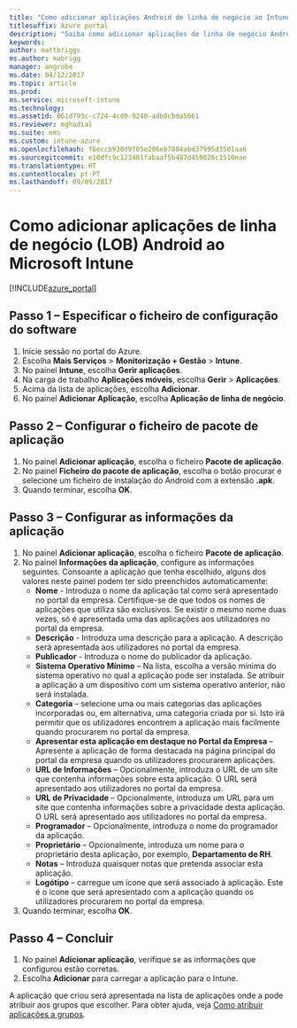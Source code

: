 ```yaml
---
title: "Como adicionar aplicações Android de linha de negócio ao Intune"
titlesuffix: Azure portal
description: "Saiba como adicionar aplicações de linha de negócio Android ao Intune.\""
keywords: 
author: mattbriggs
ms.author: mabrigg
manager: angrobe
ms.date: 04/12/2017
ms.topic: article
ms.prod: 
ms.service: microsoft-intune
ms.technology: 
ms.assetid: 061d793c-c724-4cd9-9240-adb0cbda5661
ms.reviewer: mghadial
ms.suite: ems
ms.custom: intune-azure
ms.openlocfilehash: f6eccb930d9f05e206eb7804abd37995d3501aa6
ms.sourcegitcommit: e10dfc9c123401fabaaf5b487d459826c1510eae
ms.translationtype: HT
ms.contentlocale: pt-PT
ms.lasthandoff: 09/09/2017
---
```

# <a name="how-to-add-android-line-of-business-lob-apps-to-microsoft-intune"></a>Como adicionar aplicações de linha de negócio (LOB) Android ao Microsoft Intune

[!INCLUDE[azure_portal](./includes/azure_portal.md)]


## <a name="step-1---specify-the-software-setup-file"></a>Passo 1 – Especificar o ficheiro de configuração do software

1. Inicie sessão no portal do Azure.
2. Escolha **Mais Serviços** > **Monitorização + Gestão** > **Intune**.
3. No painel **Intune**, escolha **Gerir aplicações**.
4. Na carga de trabalho **Aplicações móveis**, escolha **Gerir** > **Aplicações**.
5. Acima da lista de aplicações, escolha **Adicionar**.
6. No painel **Adicionar Aplicação**, escolha **Aplicação de linha de negócio**.

## <a name="step-2---configure-the-app-package-file"></a>Passo 2 – Configurar o ficheiro de pacote de aplicação

1. No painel **Adicionar aplicação**, escolha o ficheiro **Pacote de aplicação**.
2. No painel **Ficheiro do pacote de aplicação**, escolha o botão procurar e selecione um ficheiro de instalação do Android com a extensão **.apk**.
3. Quando terminar, escolha **OK**.


## <a name="step-3---configure-app-information"></a>Passo 3 – Configurar as informações da aplicação

1. No painel **Adicionar aplicação**, escolha o ficheiro **Pacote de aplicação**.
2. No painel **Informações da aplicação**, configure as informações seguintes. Consoante a aplicação que tenha escolhido, alguns dos valores neste painel podem ter sido preenchidos automaticamente:
    - **Nome** - Introduza o nome da aplicação tal como será apresentado no portal da empresa. Certifique-se de que todos os nomes de aplicações que utiliza são exclusivos. Se existir o mesmo nome duas vezes, só é apresentada uma das aplicações aos utilizadores no portal da empresa.
    - **Descrição** - Introduza uma descrição para a aplicação. A descrição será apresentada aos utilizadores no portal da empresa.
    - **Publicador** - Introduza o nome do publicador da aplicação.
    - **Sistema Operativo Mínimo** – Na lista, escolha a versão mínima do sistema operativo no qual a aplicação pode ser instalada. Se atribuir a aplicação a um dispositivo com um sistema operativo anterior, não será instalada.
    - **Categoria** – selecione uma ou mais categorias das aplicações incorporadas ou, em alternativa, uma categoria criada por si. Isto irá permitir que os utilizadores encontrem a aplicação mais facilmente quando procurarem no portal da empresa.
    - **Apresentar esta aplicação em destaque no Portal da Empresa** – Apresente a aplicação de forma destacada na página principal do portal da empresa quando os utilizadores procurarem aplicações.
    - **URL de Informações** – Opcionalmente, introduza o URL de um site que contenha informações sobre esta aplicação. O URL será apresentado aos utilizadores no portal da empresa.
    - **URL de Privacidade** – Opcionalmente, introduza um URL para um site que contenha informações sobre a privacidade desta aplicação. O URL será apresentado aos utilizadores no portal da empresa.
    - **Programador** – Opcionalmente, introduza o nome do programador da aplicação.
    - **Proprietário** – Opcionalmente, introduza um nome para o proprietário desta aplicação, por exemplo, **Departamento de RH**.
    - **Notas** – Introduza quaisquer notas que pretenda associar esta aplicação.
    - **Logótipo** – carregue um ícone que será associado à aplicação. Este é o ícone que será apresentado com a aplicação quando os utilizadores procurarem no portal da empresa.
3. Quando terminar, escolha **OK**.

## <a name="step-4---finish-up"></a>Passo 4 – Concluir

1. No painel **Adicionar aplicação**, verifique se as informações que configurou estão corretas.
2. Escolha **Adicionar** para carregar a aplicação para o Intune.

A aplicação que criou será apresentada na lista de aplicações onde a pode atribuir aos grupos que escolher. Para obter ajuda, veja [Como atribuir aplicações a grupos](apps-deploy.md).
